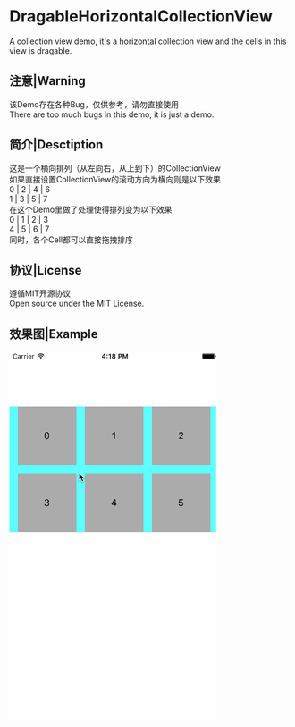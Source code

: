 # DragableHorizontalCollectionView
A collection view demo, it's a horizontal collection view and the cells in this view is dragable.

注意|Warning
---
该Demo存在各种Bug，仅供参考，请勿直接使用  
There are too much bugs in this demo, it is just a demo.

简介|Desctiption
---
这是一个横向排列（从左向右，从上到下）的CollectionView  
如果直接设置CollectionView的滚动方向为横向则是以下效果  
 0 | 2 | 4 | 6  
 1 | 3 | 5 | 7  
在这个Demo里做了处理使得排列变为以下效果  
 0 | 1 | 2 | 3  
 4 | 5 | 6 | 7  
同时，各个Cell都可以直接拖拽排序

协议|License
---
遵循MIT开源协议  
Open source under the MIT License.

效果图|Example
---
![demo](https://raw.githubusercontent.com/FlyKite/DragableHorizontalCollectionView/master/demo.gif)
